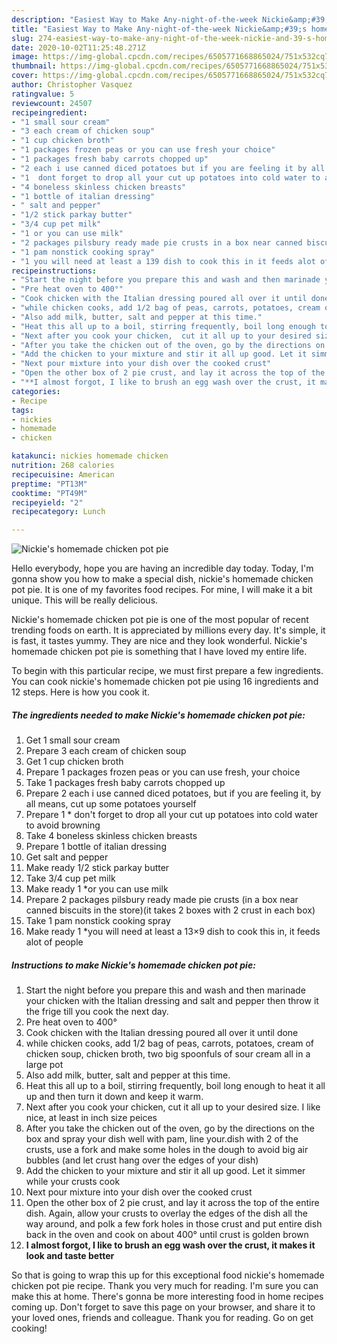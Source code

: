 ```yaml
---
description: "Easiest Way to Make Any-night-of-the-week Nickie&amp;#39;s homemade chicken pot pie"
title: "Easiest Way to Make Any-night-of-the-week Nickie&amp;#39;s homemade chicken pot pie"
slug: 274-easiest-way-to-make-any-night-of-the-week-nickie-and-39-s-homemade-chicken-pot-pie
date: 2020-10-02T11:25:48.271Z
image: https://img-global.cpcdn.com/recipes/6505771668865024/751x532cq70/nickies-homemade-chicken-pot-pie-recipe-main-photo.jpg
thumbnail: https://img-global.cpcdn.com/recipes/6505771668865024/751x532cq70/nickies-homemade-chicken-pot-pie-recipe-main-photo.jpg
cover: https://img-global.cpcdn.com/recipes/6505771668865024/751x532cq70/nickies-homemade-chicken-pot-pie-recipe-main-photo.jpg
author: Christopher Vasquez
ratingvalue: 5
reviewcount: 24507
recipeingredient:
- "1 small sour cream"
- "3 each cream of chicken soup"
- "1 cup chicken broth"
- "1 packages frozen peas or you can use fresh your choice"
- "1 packages fresh baby carrots chopped up"
- "2 each i use canned diced potatoes but if you are feeling it by all means cut up some potatoes yourself"
- "1  dont forget to drop all your cut up potatoes into cold water to avoid browning"
- "4 boneless skinless chicken breasts"
- "1 bottle of italian dressing"
- " salt and pepper"
- "1/2 stick parkay butter"
- "3/4 cup pet milk"
- "1 or you can use milk"
- "2 packages pilsbury ready made pie crusts in a box near canned biscuits in the storeit takes 2 boxes with 2 crust in each box"
- "1 pam nonstick cooking spray"
- "1 you will need at least a 139 dish to cook this in it feeds alot of people"
recipeinstructions:
- "Start the night before you prepare this and wash and then marinade your chicken with the Italian dressing and salt and pepper then throw it the frige till you cook the next day."
- "Pre heat oven to 400°"
- "Cook chicken with the Italian dressing poured all over it until done"
- "while chicken cooks, add 1/2 bag of peas, carrots, potatoes, cream of chicken soup, chicken broth, two big spoonfuls of sour cream all in a large pot"
- "Also add milk, butter, salt and pepper at this time."
- "Heat this all up to a boil, stirring frequently, boil long enough to heat it all up and then turn it down and keep it warm."
- "Next after you cook your chicken,  cut it all up to your desired size. I like nice, at least in inch size peices"
- "After you take the chicken out of the oven, go by the directions on the box and spray your dish well with pam, line  your.dish with 2 of the crusts, use a fork and make some holes in the dough to avoid big air bubbles  (and let crust hang over the edges of your dish)"
- "Add the chicken to your mixture and stir it all up good. Let it simmer while your crusts cook"
- "Next pour mixture into your dish over the cooked crust"
- "Open the other box of 2 pie crust, and lay it across the top of the entire dish. Again, allow your crusts to overlay the edges of the dish all the way around,  and polk a few fork holes in those crust and put entire dish back in the oven and cook on about 400° until crust is golden brown"
- "**I almost forgot, I like to brush an egg wash over the crust, it makes it look and taste better**"
categories:
- Recipe
tags:
- nickies
- homemade
- chicken

katakunci: nickies homemade chicken 
nutrition: 268 calories
recipecuisine: American
preptime: "PT13M"
cooktime: "PT49M"
recipeyield: "2"
recipecategory: Lunch

---
```



![Nickie&#39;s homemade chicken pot pie](https://img-global.cpcdn.com/recipes/6505771668865024/751x532cq70/nickies-homemade-chicken-pot-pie-recipe-main-photo.jpg)

Hello everybody, hope you are having an incredible day today. Today, I'm gonna show you how to make a special dish, nickie&#39;s homemade chicken pot pie. It is one of my favorites food recipes. For mine, I will make it a bit unique. This will be really delicious.

Nickie&#39;s homemade chicken pot pie is one of the most popular of recent trending foods on earth. It is appreciated by millions every day. It's simple, it is fast, it tastes yummy. They are nice and they look wonderful. Nickie&#39;s homemade chicken pot pie is something that I have loved my entire life.




To begin with this particular recipe, we must first prepare a few ingredients. You can cook nickie&#39;s homemade chicken pot pie using 16 ingredients and 12 steps. Here is how you cook it.

<!--inarticleads1-->

##### The ingredients needed to make Nickie&#39;s homemade chicken pot pie:

1. Get 1 small sour cream
1. Prepare 3 each cream of chicken soup
1. Get 1 cup chicken broth
1. Prepare 1 packages frozen peas or you can use fresh, your choice
1. Take 1 packages fresh baby carrots chopped up
1. Prepare 2 each i use canned diced potatoes, but if you are feeling it, by all means, cut up some potatoes yourself
1. Prepare 1 * don&#39;t forget to drop all your cut up potatoes into cold water to avoid browning
1. Take 4 boneless skinless chicken breasts
1. Prepare 1 bottle of italian dressing
1. Get  salt and pepper
1. Make ready 1/2 stick parkay butter
1. Take 3/4 cup pet milk
1. Make ready 1 *or you can use milk
1. Prepare 2 packages pilsbury ready made pie crusts (in a box near canned biscuits in the store)(it takes 2 boxes with 2 crust in each box)
1. Take 1 pam nonstick cooking spray
1. Make ready 1 *you will need at least a 13×9 dish to cook this in, it feeds alot of people




<!--inarticleads2-->

##### Instructions to make Nickie&#39;s homemade chicken pot pie:

1. Start the night before you prepare this and wash and then marinade your chicken with the Italian dressing and salt and pepper then throw it the frige till you cook the next day.
1. Pre heat oven to 400°
1. Cook chicken with the Italian dressing poured all over it until done
1. while chicken cooks, add 1/2 bag of peas, carrots, potatoes, cream of chicken soup, chicken broth, two big spoonfuls of sour cream all in a large pot
1. Also add milk, butter, salt and pepper at this time.
1. Heat this all up to a boil, stirring frequently, boil long enough to heat it all up and then turn it down and keep it warm.
1. Next after you cook your chicken,  cut it all up to your desired size. I like nice, at least in inch size peices
1. After you take the chicken out of the oven, go by the directions on the box and spray your dish well with pam, line  your.dish with 2 of the crusts, use a fork and make some holes in the dough to avoid big air bubbles  (and let crust hang over the edges of your dish)
1. Add the chicken to your mixture and stir it all up good. Let it simmer while your crusts cook
1. Next pour mixture into your dish over the cooked crust
1. Open the other box of 2 pie crust, and lay it across the top of the entire dish. Again, allow your crusts to overlay the edges of the dish all the way around,  and polk a few fork holes in those crust and put entire dish back in the oven and cook on about 400° until crust is golden brown
1. **I almost forgot, I like to brush an egg wash over the crust, it makes it look and taste better**




So that is going to wrap this up for this exceptional food nickie&#39;s homemade chicken pot pie recipe. Thank you very much for reading. I'm sure you can make this at home. There's gonna be more interesting food in home recipes coming up. Don't forget to save this page on your browser, and share it to your loved ones, friends and colleague. Thank you for reading. Go on get cooking!
